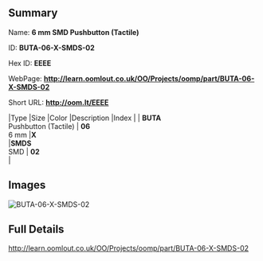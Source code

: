 

## Summary
 
Name: __6 mm SMD Pushbutton (Tactile)__

ID: __BUTA-06-X-SMDS-02__

Hex ID: __EEEE__

WebPage: __http://learn.oomlout.co.uk/OO/Projects/oomp/part/BUTA-06-X-SMDS-02__

Short URL: __http://oom.lt/EEEE__


|Type   |Size   |Color   |Description   |Index   |
| __BUTA__ <br>Pushbutton (Tactile)  | __06__<br>6 mm   |__X__<br>    |__SMDS__<br>SMD    | __02__<br>  |


## Images
![BUTA-06-X-SMDS-02](http://oomlout.com/oomp-gen/parts/BUTA-06-X-SMDS-02/BUTA-06-X-SMDS-02_420.jpg)

## Full Details

 http://learn.oomlout.co.uk/OO/Projects/oomp/part/BUTA-06-X-SMDS-02

